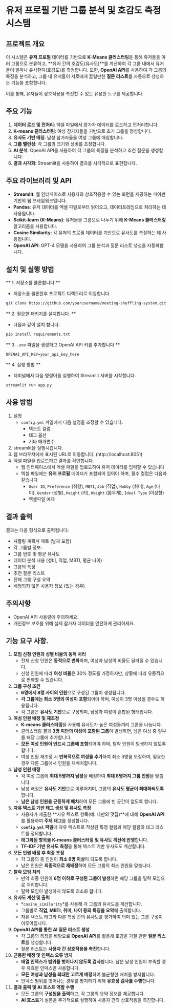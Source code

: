# 유저 프로필 기반 그룹 분석 및 호감도 측정 시스템

## 프로젝트 개요

이 시스템은 **유저 프로필** 데이터를 기반으로 **K-Means 클러스터링**을 통해 유저들을 여러 그룹으로 분류하고, **유저 간의 호감도(유사도)**를 계산하여 각 그룹 내에서 유저들이 얼마나 유사한지(호감도)를 측정합니다. 또한, **OpenAI API**를 사용하여 각 그룹의 특징을 분석하고, 그룹 내 유저들이 서로에게 끌릴만한 **질문 리스트**를 자동으로 생성하는 기능을 포함합니다.

이를 통해, 유저들이 상호작용을 촉진할 수 있는 유용한 도구를 제공합니다.



## 주요 기능

1. **데이터 로드 및 전처리**: 엑셀 파일에서 참가자 데이터를 로드하고 전처리합니다.
2. **K-means 클러스터링**: 여성 참가자들을 기반으로 초기 그룹을 형성합니다.
3. **유사도 기반 매칭**: 남성 참가자들을 여성 그룹에 매칭합니다.
4. **그룹 밸런싱**: 각 그룹의 크기와 성비를 조정합니다.
5. **AI 분석**: OpenAI API를 사용하여 각 그룹의 특징을 분석하고 추천 질문을 생성합니다.
6. **결과 시각화**: Streamlit을 사용하여 결과를 시각적으로 표현합니다.


## 주요 라이브러리 및 API

- **Streamlit**: 웹 인터페이스로 사용자와 상호작용할 수 있는 화면을 제공하는 파이썬 기반의 웹 프레임워크입니다.
- **Pandas**: 유저 데이터를 엑셀 파일로부터 읽어오고, 데이터프레임으로 처리하는 데 사용됩니다.
- **Scikit-learn (K-Means)**: 유저들을 그룹으로 나누기 위해 **K-Means 클러스터링** 알고리즘을 사용합니다.
- **Cosine Similarity**: 각 유저의 프로필 데이터를 기반으로 유사도를 측정하는 데 사용됩니다.
- **OpenAI API**: GPT-4 모델을 사용하여 그룹 분석과 질문 리스트 생성을 자동화합니다.


## 설치 및 실행 방법
** 1. 저장소를 클론합니다 **
- 저장소를 클론한후 프로젝트 디렉토리로 이동합니다.

```bash
git clone https://github.com/yourusername/meeting-shuffling-system.git
```

** 2. 필요한 패키지를 설치합니다. ** 
- 다음과 같이 설치 합니다.

```bash
pip install requirements.txt
```

** 3. `.env` 파일을 생성하고 OpenAI API 키를 추가합니다 ** 

```text
OPENAI_API_KEY=your_api_key_here
```

** 4. 실행 방법 ** 
- 터미널에서 다음 명령어를 실행하여 Streamlit 서버를 시작합니다.
```bash
streamlit run app.py
```


## 사용 방법 
1. 설정
   - `config.yml` 파일에서 다음 설정을 조정할 수 있습니다.
     - 텍스트 컬럼 
     - 태그 옵션 
     - 기타 매개변수
2. streamlit을 실행시킵니다.
3. 웹 브라우저에서 표시된 URL로 이동합니다. (http://localhost:8051)
4. 엑셀 파일을 업로드하고 결과를 확인합니다.
   - 웹 인터페이스에서 엑셀 파일을 업로드하여 유저 데이터를 입력할 수 있습니다
   - 엑셀 파일에는 **유저 프로필** 데이터가 포함되어 있어야 하며, 필수 컬럼은 다음과 같습니다
       - `User ID`, `Preference` (취향), `MBTI`, `Job` (직업), `Hobby` (취미), `Age` (나이), `Gender` (성별), `Height` (키), `Weight` (몸무게), `Ideal Type` (이상형)
       - 엑셀파일 예제



## 결과 출력

결과는 다음 형식으로 출력됩니다:
- 셔플링 계획서 제목 (날짜 포함)
- 각 그룹별 정보:
- 그룹 번호 및 평균 유사도
- 데이터 분석 내용 (성비, 직업, MBTI, 평균 나이)
- 그룹의 특징
- 추천 질문 리스트
- 전체 그룹 구성 요약
- 배정되지 않은 사용자 정보 (있는 경우)



## 주의사항

- OpenAI API 사용량에 주의하세요.
- 개인정보 보호를 위해 실제 참가자 데이터를 안전하게 관리하세요.



## 기능 요구 사항.

1. **모임 신청 인원과 성별 비율의 동적 처리**
    - 전체 신청 인원은 **동적으로 변화**하며, 여성과 남성의 비율도 달라질 수 있습니다.
    - 신청 인원에 따라 **여성 비율**은 30% 정도를 가정하지만, 상황에 따라 유동적으로 변화할 수 있습니다.
2. **그룹 구성 조건**
    - **6명에서 8명 사이의 인원**으로 구성된 그룹이 생성됩니다.
    - **각 그룹에는 최소 3명의 여성이 포함**되어야 하며, 여성이 3명 이상일 경우도 허용됩니다.
    - 각 그룹은 **유사도 기반**으로 구성되며, 남성과 여성이 혼합된 형태입니다.
3. **여성 인원 배정 및 재조정**
    - **K-means 클러스터링**을 사용해 유사도가 높은 여성들끼리 그룹을 나눕니다.
    - 클러스터링 결과 **3명 미만의 여성이 포함된 그룹**이 발생하면, 남은 여성 중 일부를 해당 그룹에 추가합니다.
    - **모든 여성 인원이 반드시 그룹에 포함**되어야 하며, 탈락 인원이 발생하지 않도록 합니다.
    - 여성 인원 재조정 시 **반복적으로 여성을 추가**하여 최소 3명을 보장하며, 필요한 경우 다른 그룹에서 인원을 재배치합니다.
4. **남성 인원 배정**
    - 각 여성 그룹에 **최대 5명까지 남성**을 배정하여 **최대 8명까지 그룹 인원**을 맞춥니다.
    - 남성 배정은 **유사도 기반**으로 이루어지며, 그룹의 **유사도 평균이 최대화되도록** 합니다.
    - **남은 남성 인원을 균등하게 배치**하여 모든 그룹에 빈 공간이 없도록 합니다.
5. **자유 텍스트 기반 태그 생성 및 유사도 측정**
    - 사용자가 제출한 **자유 텍스트 항목(예: 나만의 맛집)**에 대해 **OpenAI API**를 활용하여 **주제 태그**를 생성합니다.
    - **`config.yml` 파일**에 자유 텍스트로 작성된 특정 컬럼과 해당 컬럼의 태그 리스트를 정의합니다.
    - **태그화된 항목을 K-means 클러스터링 및 유사도 계산에 반영**합니다.
    - **TF-IDF 기반 유사도 측정**을 통해 텍스트 기반 유사도도 계산합니다.
6. **모든 인원 배정 후 최종 조정**
    - 각 그룹의 총 인원이 **최소 6명 이상**이 되도록 합니다.
    - 남은 인원은 **최종적으로 재배정**하여 모든 그룹의 최소 인원을 맞춥니다.
7. **탈락 모임 처리**
    - 만약 최종 인원이 **6명 이하로 구성된 그룹이 발생**하면 해당 그룹을 탈락 모임으로 처리합니다.
    - 탈락 모임이 발생하지 않도록 최소화 합니다.
8. **유사도 계산 및 출력**
    - *`cosine_similarity`*를 사용해 각 그룹의 유사도를 계산합니다.
    - 그룹별로 **직업, MBTI, 취미, 나이 등의 특징을 요약**해 출력합니다.
    - 자유 텍스트 태그와 다른 특징 간의 유사도를 평가하여 의미 있는 그룹 구성이 이루어집니다.
9. **OpenAI API를 통한 AI 질문 리스트 생성**
    - 각 그룹의 특징을 바탕으로 **OpenAI API**를 활용해 호감을 가질 만한 **질문 리스트**를 생성합니다.
    - 질문 리스트는 **사용자 간 상호작용을 촉진**합니다.
10. **균등한 배정 및 인덱스 오류 방지**
    - **배열 인덱스가 범위를 벗어나지 않도록 검사**합니다. 남은 남성 인원이 부족할 경우 유효한 인덱스만 사용합니다.
    - **모든 여성과 남성을 최대한 고르게 배정**하여 불균형한 배치를 방지합니다.
    - 인덱스 범위를 벗어나는 경우를 방지하기 위해 **유효성 검사를 수행**합니다.
11. **결과 출력 및 AI 호스트 역할 수행**
    - 모든 그룹의 **구성원을 출력**하고, 각 그룹의 요약 정보를 제공합니다.
    - **AI 호스트**가 설문을 주기적으로 실행하여 사용자 간의 상호작용을 촉진합니다.